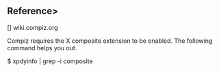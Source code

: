 
## Reference>
 [] wiki.compiz.org

Compiz requires the X composite extension to be enabled. The following command helps you out.

$ xpdyinfo | grep -i composite
